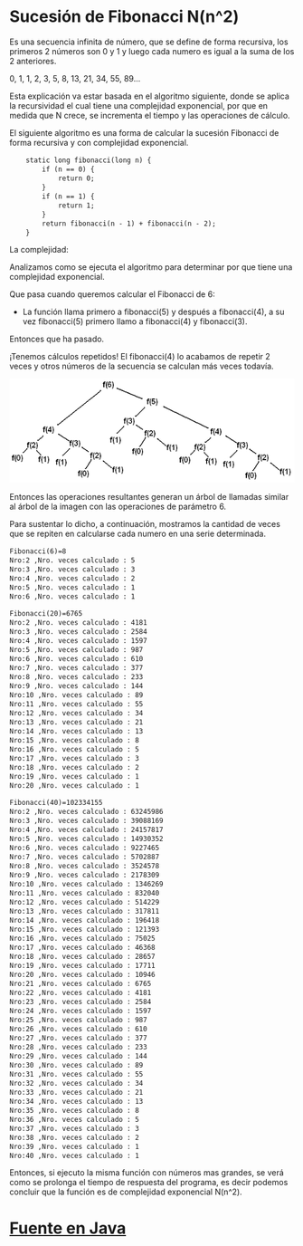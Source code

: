 # Sucesión de Fibonacci N(n^2)

Es una secuencia infinita de número, que se define de forma recursiva, los primeros 2 números son 0 y 1 y luego cada numero es igual a la suma de los 2 anteriores.

0, 1, 1, 2, 3, 5, 8, 13, 21, 34, 55, 89...

Esta explicación va estar basada en el algoritmo siguiente, donde se aplica la recursividad el cual tiene una complejidad exponencial, por que en medida que N crece, se incrementa el tiempo y las operaciones de cálculo.

El siguiente algoritmo es una forma de calcular la sucesión Fibonacci de forma recursiva y con complejidad exponencial.
```
    static long fibonacci(long n) {
        if (n == 0) {
            return 0;
        }
        if (n == 1) {
            return 1;
        }
        return fibonacci(n - 1) + fibonacci(n - 2);
    }
```

La complejidad:

Analizamos como se ejecuta el algoritmo para determinar por que tiene una complejidad exponencial.

Que pasa cuando queremos calcular el Fibonacci de 6:
-	La función llama primero a fibonacci(5) y después a fibonacci(4), a su vez fibonacci(5) primero llamo a fibonacci(4) y fibonacci(3).

Entonces que ha pasado.

¡Tenemos cálculos repetidos!
El fibonacci(4) lo acabamos de repetir 2 veces y otros números de la secuencia se calculan más veces todavía.

![alt text](https://github.com/rclaros/ADS-2019-I/blob/master/fibonacci-arbol.png)

Entonces las operaciones resultantes generan un árbol de llamadas similar al árbol de la imagen con las operaciones de parámetro 6.

Para sustentar lo dicho, a continuación, mostramos la cantidad de veces que se repiten en calcularse cada numero en una serie determinada.

```
Fibonacci(6)=8
Nro:2 ,Nro. veces calculado : 5
Nro:3 ,Nro. veces calculado : 3
Nro:4 ,Nro. veces calculado : 2
Nro:5 ,Nro. veces calculado : 1
Nro:6 ,Nro. veces calculado : 1
```
```
Fibonacci(20)=6765
Nro:2 ,Nro. veces calculado : 4181
Nro:3 ,Nro. veces calculado : 2584
Nro:4 ,Nro. veces calculado : 1597
Nro:5 ,Nro. veces calculado : 987
Nro:6 ,Nro. veces calculado : 610
Nro:7 ,Nro. veces calculado : 377
Nro:8 ,Nro. veces calculado : 233
Nro:9 ,Nro. veces calculado : 144
Nro:10 ,Nro. veces calculado : 89
Nro:11 ,Nro. veces calculado : 55
Nro:12 ,Nro. veces calculado : 34
Nro:13 ,Nro. veces calculado : 21
Nro:14 ,Nro. veces calculado : 13
Nro:15 ,Nro. veces calculado : 8
Nro:16 ,Nro. veces calculado : 5
Nro:17 ,Nro. veces calculado : 3
Nro:18 ,Nro. veces calculado : 2
Nro:19 ,Nro. veces calculado : 1
Nro:20 ,Nro. veces calculado : 1
```
```
Fibonacci(40)=102334155
Nro:2 ,Nro. veces calculado : 63245986
Nro:3 ,Nro. veces calculado : 39088169
Nro:4 ,Nro. veces calculado : 24157817
Nro:5 ,Nro. veces calculado : 14930352
Nro:6 ,Nro. veces calculado : 9227465
Nro:7 ,Nro. veces calculado : 5702887
Nro:8 ,Nro. veces calculado : 3524578
Nro:9 ,Nro. veces calculado : 2178309
Nro:10 ,Nro. veces calculado : 1346269
Nro:11 ,Nro. veces calculado : 832040
Nro:12 ,Nro. veces calculado : 514229
Nro:13 ,Nro. veces calculado : 317811
Nro:14 ,Nro. veces calculado : 196418
Nro:15 ,Nro. veces calculado : 121393
Nro:16 ,Nro. veces calculado : 75025
Nro:17 ,Nro. veces calculado : 46368
Nro:18 ,Nro. veces calculado : 28657
Nro:19 ,Nro. veces calculado : 17711
Nro:20 ,Nro. veces calculado : 10946
Nro:21 ,Nro. veces calculado : 6765
Nro:22 ,Nro. veces calculado : 4181
Nro:23 ,Nro. veces calculado : 2584
Nro:24 ,Nro. veces calculado : 1597
Nro:25 ,Nro. veces calculado : 987
Nro:26 ,Nro. veces calculado : 610
Nro:27 ,Nro. veces calculado : 377
Nro:28 ,Nro. veces calculado : 233
Nro:29 ,Nro. veces calculado : 144
Nro:30 ,Nro. veces calculado : 89
Nro:31 ,Nro. veces calculado : 55
Nro:32 ,Nro. veces calculado : 34
Nro:33 ,Nro. veces calculado : 21
Nro:34 ,Nro. veces calculado : 13
Nro:35 ,Nro. veces calculado : 8
Nro:36 ,Nro. veces calculado : 5
Nro:37 ,Nro. veces calculado : 3
Nro:38 ,Nro. veces calculado : 2
Nro:39 ,Nro. veces calculado : 1
Nro:40 ,Nro. veces calculado : 1
```

Entonces, si ejecuto la misma función con números mas grandes, se verá como se prolonga el tiempo de respuesta del programa, es decir podemos concluir que la función es de complejidad exponencial N(n^2).

# [Fuente en Java](https://github.com/rclaros/ADS-2019-I/blob/master/src/main/java/rclaros/algoritmos/Fibonacci.java)
